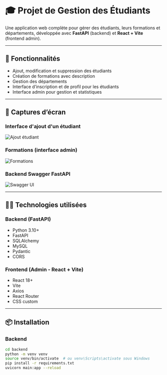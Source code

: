 # 🎓 Projet de Gestion des Étudiants

Une application web complète pour gérer des étudiants, leurs formations et départements, développée avec **FastAPI** (backend) et **React + Vite** (frontend admin).

---

## 🚀 Fonctionnalités

- Ajout, modification et suppression des étudiants
- Création de formations avec description
- Gestion des départements
- Interface d’inscription et de profil pour les étudiants
- Interface admin pour gestion et statistiques

---

## 📸 Captures d’écran

### Interface d'ajout d'un étudiant

![Ajout étudiant](./screenshots/ajout-etudiant.png)

### Formations (interface admin)

![Formations](./screenshots/formations.png)

### Backend Swagger FastAPI

![Swagger UI](./screenshots/swagger-ui.png)

---

## 🧑‍💻 Technologies utilisées

### Backend (FastAPI)
- Python 3.10+
- FastAPI
- SQLAlchemy
- MySQL
- Pydantic
- CORS

### Frontend (Admin - React + Vite)
- React 18+
- Vite
- Axios
- React Router
- CSS custom

---

## 📦 Installation

### Backend

```bash
cd backend
python -m venv venv
source venv/bin/activate  # ou venv\Scripts\activate sous Windows
pip install -r requirements.txt
uvicorn main:app --reload
